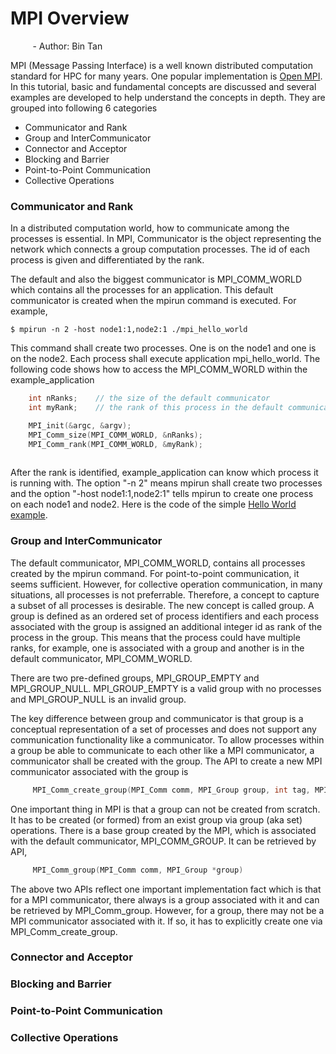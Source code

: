 # MPI Overview
&nbsp;&nbsp;&nbsp;&nbsp;&nbsp;&nbsp;&nbsp;&nbsp; - Author: Bin Tan

MPI (Message Passing Interface) is a well known distributed computation standard for HPC for 
many years. One popular implementation is [Open MPI](https://www.open-mpi.org). In this tutorial, 
basic and fundamental concepts are discussed and several examples are developed to help
understand the concepts in depth. They are grouped into following 6 categories

- Communicator and Rank
- Group and InterCommunicator
- Connector and Acceptor
- Blocking and Barrier
- Point-to-Point Communication
- Collective Operations

### Communicator and Rank
In a distributed computation world, how to communicate among the processes is essential. 
In MPI, Communicator is the object representing the network which connects a group 
computation processes. The id of each process is given and differentiated by the rank. 

The default and also the biggest communicator is MPI_COMM_WORLD which contains all the
processes for an application. This default communicator is created when the mpirun command
is executed. For example,

```
$ mpirun -n 2 -host node1:1,node2:1 ./mpi_hello_world
```
This command shall create two processes. One is on the node1 and one is on the node2. Each 
process shall execute application mpi_hello_world. The following code shows how to access the MPI_COMM_WORLD
within the example_application

```cpp
    int nRanks;    // the size of the default communicator
    int myRank;    // the rank of this process in the default communicator

    MPI_init(&argc, &argv);
    MPI_Comm_size(MPI_COMM_WORLD, &nRanks);
    MPI_Comm_rank(MPI_COMM_WORLD, &myRank);
    
```
After the rank is identified, example_application can know which process it is running with. The option
"-n 2" means mpirun shall create two processes and the option "-host node1:1,node2:1" tells mpirun to
create one process on each node1 and node2. Here is the code of the simple [Hello World example](./mpi_hello_world.cpp).

### Group and InterCommunicator
The default communicator, MPI_COMM_WORLD, contains all processes created by the mpirun command. For point-to-point communication,
it seems sufficient. However, for collective operation communication, in many situations, all processes  is not
preferrable. Therefore, a concept to capture a subset of all processes is desirable. The new concept is called group. 
A group is defined as an ordered set of process identifiers and each process associated with the group is assigned an additional
integer id as rank of the process in the group. This means that the process could have multiple ranks, for example, one is associated
with a group and another is in the default communicator, MPI_COMM_WORLD. 

There are two pre-defined groups, MPI_GROUP_EMPTY and MPI_GROUP_NULL. MPI_GROUP_EMPTY is a valid group with no processes 
and MPI_GROUP_NULL is an invalid group.

The key difference between group and communicator is that group is a conceptual representation of a set of processes and does not
support any communication functionality like a communicator. To allow processes within a group be able to communicate to each other
like a MPI communicator, a communicator shall be created with the group. The API to create a 
new MPI communicator associated with the group is

```c
     MPI_Comm_create_group(MPI_Comm comm, MPI_Group group, int tag, MPI_Comm* newconn)
```

One important thing in MPI is that a group can not be created from scratch. It has to be created (or formed) from an exist
group via group (aka set) operations. There is a base group created by the MPI, which is associated with the 
default communicator, MPI_COMM_GROUP. It can be retrieved by API,

```c
     MPI_Comm_group(MPI_Comm comm, MPI_Group *group)
```

The above two APIs reflect one important implementation fact which is that for a MPI communicator, there always is a group associated with it and
can be retrieved by MPI_Comm_group. However, for a group, there may not be a MPI communicator associated with it. If so, it has to
explicitly create one via MPI_Comm_create_group.




### Connector and Acceptor

### Blocking and Barrier

### Point-to-Point Communication

### Collective Operations
